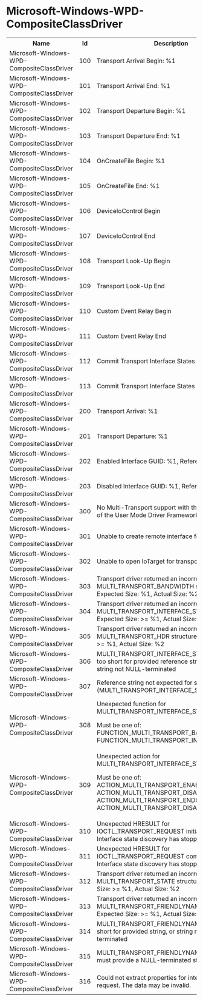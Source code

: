 # Microsoft-Windows-WPD-CompositeClassDriver

<table>
<colgroup><col/><col/><col/></colgroup>
<tr><th>Name</th><th>Id</th><th>Description</th></tr>
<tr><td>Microsoft-Windows-WPD-CompositeClassDriver</td><td>100</td><td>Transport Arrival Begin: %1</td></tr>
<tr><td>Microsoft-Windows-WPD-CompositeClassDriver</td><td>101</td><td>Transport Arrival End: %1</td></tr>
<tr><td>Microsoft-Windows-WPD-CompositeClassDriver</td><td>102</td><td>Transport Departure Begin: %1</td></tr>
<tr><td>Microsoft-Windows-WPD-CompositeClassDriver</td><td>103</td><td>Transport Departure End: %1</td></tr>
<tr><td>Microsoft-Windows-WPD-CompositeClassDriver</td><td>104</td><td>OnCreateFile Begin: %1</td></tr>
<tr><td>Microsoft-Windows-WPD-CompositeClassDriver</td><td>105</td><td>OnCreateFile End: %1</td></tr>
<tr><td>Microsoft-Windows-WPD-CompositeClassDriver</td><td>106</td><td>DeviceIoControl Begin</td></tr>
<tr><td>Microsoft-Windows-WPD-CompositeClassDriver</td><td>107</td><td>DeviceIoControl End</td></tr>
<tr><td>Microsoft-Windows-WPD-CompositeClassDriver</td><td>108</td><td>Transport Look-Up Begin</td></tr>
<tr><td>Microsoft-Windows-WPD-CompositeClassDriver</td><td>109</td><td>Transport Look-Up End</td></tr>
<tr><td>Microsoft-Windows-WPD-CompositeClassDriver</td><td>110</td><td>Custom Event Relay Begin</td></tr>
<tr><td>Microsoft-Windows-WPD-CompositeClassDriver</td><td>111</td><td>Custom Event Relay End</td></tr>
<tr><td>Microsoft-Windows-WPD-CompositeClassDriver</td><td>112</td><td>Commit Transport Interface States Begin</td></tr>
<tr><td>Microsoft-Windows-WPD-CompositeClassDriver</td><td>113</td><td>Commit Transport Interface States End</td></tr>
<tr><td>Microsoft-Windows-WPD-CompositeClassDriver</td><td>200</td><td>Transport Arrival: %1</td></tr>
<tr><td>Microsoft-Windows-WPD-CompositeClassDriver</td><td>201</td><td>Transport Departure: %1</td></tr>
<tr><td>Microsoft-Windows-WPD-CompositeClassDriver</td><td>202</td><td>Enabled Interface GUID: %1, ReferenceString: %2</td></tr>
<tr><td>Microsoft-Windows-WPD-CompositeClassDriver</td><td>203</td><td>Disabled Interface GUID: %1, ReferenceString: %2</td></tr>
<tr><td>Microsoft-Windows-WPD-CompositeClassDriver</td><td>300</td><td>No Multi-Transport support with the current version of the User Mode Driver Framework</td></tr>
<tr><td>Microsoft-Windows-WPD-CompositeClassDriver</td><td>301</td><td>Unable to create remote interface for transport: %1</td></tr>
<tr><td>Microsoft-Windows-WPD-CompositeClassDriver</td><td>302</td><td>Unable to open IoTarget for transport: %1</td></tr>
<tr><td>Microsoft-Windows-WPD-CompositeClassDriver</td><td>303</td><td>Transport driver returned an incorrect MULTI_TRANSPORT_BANDWIDTH structure.
Expected Size: %1, Actual Size: %2</td></tr>
<tr><td>Microsoft-Windows-WPD-CompositeClassDriver</td><td>304</td><td>Transport driver returned an incorrect MULTI_TRANSPORT_INTERFACE_STATE structure.
Expected Size: &gt;= %1, Actual Size: %2</td></tr>
<tr><td>Microsoft-Windows-WPD-CompositeClassDriver</td><td>305</td><td>Transport driver returned an incorrect MULTI_TRANSPORT_HDR structure.
Expected Size: &gt;= %1, Actual Size: %2</td></tr>
<tr><td>Microsoft-Windows-WPD-CompositeClassDriver</td><td>306</td><td>MULTI_TRANSPORT_INTERFACE_STATE structure too short for provided reference string, or reference string not NULL-terminated</td></tr>
<tr><td>Microsoft-Windows-WPD-CompositeClassDriver</td><td>307</td><td>Reference string not expected for specified action (MULTI_TRANSPORT_INTERFACE_STATE)</td></tr>
<tr><td>Microsoft-Windows-WPD-CompositeClassDriver</td><td>308</td><td>Unexpected function for MULTI_TRANSPORT_INTERFACE_STATE: %1

Must be one of:
  FUNCTION_MULTI_TRANSPORT_BANDWIDTH
  FUNCTION_MULTI_TRANSPORT_INTERFACE_STATE</td></tr>
<tr><td>Microsoft-Windows-WPD-CompositeClassDriver</td><td>309</td><td>Unexpected action for MULTI_TRANSPORT_INTERFACE_STATE: %1

Must be one of:
  ACTION_MULTI_TRANSPORT_ENABLE
  ACTION_MULTI_TRANSPORT_DISABLE
  ACTION_MULTI_TRANSPORT_ENDOFSET
  ACTION_MULTI_TRANSPORT_DISABLEALL</td></tr>
<tr><td>Microsoft-Windows-WPD-CompositeClassDriver</td><td>310</td><td>Unexpected HRESULT for IOCTL_TRANSPORT_REQUEST initiation: %1
Interface state discovery has stopped.</td></tr>
<tr><td>Microsoft-Windows-WPD-CompositeClassDriver</td><td>311</td><td>Unexpected HRESULT for IOCTL_TRANSPORT_REQUEST completion: %1
Interface state discovery has stopped.</td></tr>
<tr><td>Microsoft-Windows-WPD-CompositeClassDriver</td><td>312</td><td>Transport driver returned an incorrect MULTI_TRANSPORT_STATE structure.
Expected Size: &gt;= %1, Actual Size: %2</td></tr>
<tr><td>Microsoft-Windows-WPD-CompositeClassDriver</td><td>313</td><td>Transport driver returned an incorrect MULTI_TRANSPORT_FRIENDLYNAME structure.
Expected Size: &gt;= %1, Actual Size: %2</td></tr>
<tr><td>Microsoft-Windows-WPD-CompositeClassDriver</td><td>314</td><td>MULTI_TRANSPORT_FRIENDLYNAME structure too short for provided string, or string not NULL-terminated</td></tr>
<tr><td>Microsoft-Windows-WPD-CompositeClassDriver</td><td>315</td><td>MULTI_TRANSPORT_FRIENDLYNAME structure must provide a NULL-terminated string</td></tr>
<tr><td>Microsoft-Windows-WPD-CompositeClassDriver</td><td>316</td><td>Could not extract properties for interface state request. The data may be invalid.</td></tr>
</table>
